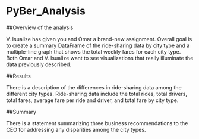 # PyBer_Analysis

##Overview of the analysis

V. Isualize has given you and Omar a brand-new assignment. Overall goal is to create a summary DataFrame of the ride-sharing data by city type and a multiple-line graph that shows the total weekly fares for each city type. Both Omar and V. Isualize want to see visualizations that really illuminate the data previously described. 


##Results

There is a description of the differences in ride-sharing data among the different city types. Ride-sharing data include the total rides, total drivers, total fares, average fare per ride and driver, and total fare by city type.





##Summary

There is a statement summarizing three business recommendations to the CEO for addressing any disparities among the city types. 





